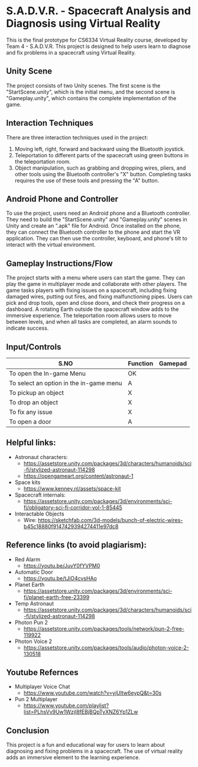 # S.A.D.V.R. - Spacecraft Analysis and Diagnosis using Virtual Reality

This is the final prototype for CS6334 Virtual Reality course, developed by Team 4 - S.A.D.V.R. This project is designed to help users learn to diagnose and fix problems in a spacecraft using Virtual Reality.

## Unity Scene

The project consists of two Unity scenes. The first scene is the "StartScene.unity", which is the initial menu, and the second scene is "Gameplay.unity", which contains the complete implementation of the game.

## Interaction Techniques

There are three interaction techniques used in the project:
1. Moving left, right, forward and backward using the Bluetooth joystick.
2. Teleportation to different parts of the spacecraft using green buttons in the teleportation room.
3. Object manipulation, such as grabbing and dropping wires, pliers, and other tools using the Bluetooth controller's "X" button. Completing tasks requires the use of these tools and pressing the "A" button.

## Android Phone and Controller

To use the project, users need an Android phone and a Bluetooth controller. They need to build the "StartScene.unity" and "Gameplay.unity" scenes in Unity and create an ".apk" file for Android. Once installed on the phone, they can connect the Bluetooth controller to the phone and start the VR application. They can then use the controller, keyboard, and phone's tilt to interact with the virtual environment.

## Gameplay Instructions/Flow

The project starts with a menu where users can start the game. They can play the game in multiplayer mode and collaborate with other players. The game tasks players with fixing issues on a spacecraft, including fixing damaged wires, putting out fires, and fixing malfunctioning pipes. Users can pick and drop tools, open and close doors, and check their progress on a dashboard. A rotating Earth outside the spacecraft window adds to the immersive experience. The teleportation room allows users to move between levels, and when all tasks are completed, an alarm sounds to indicate success.

## Input/Controls
S.NO | Function | Gamepad
------- | ------------- | -----------------------------
To open the In-game Menu | OK
To select an option in the in-game menu | A
To pickup an object | X
To drop an object | X
To fix any issue | X
To open a door | A

## Helpful links:
- Astronaut characters:
  - https://assetstore.unity.com/packages/3d/characters/humanoids/sci-fi/stylized-astronaut-114298
  - https://opengameart.org/content/astronaut-1
- Space kits
  - https://www.kenney.nl/assets/space-kit
- Spacecraft internals:
  - https://assetstore.unity.com/packages/3d/environments/sci-fi/obligatory-sci-fi-corridor-vol-1-85445
- Interactable Objects
  - Wire: https://sketchfab.com/3d-models/bunch-of-electric-wires-b45c18880f9147429394274411e97dc8


## Reference links (to avoid plagiarism):
- Red Alarm
  - https://youtu.be/JuvY0fYVPM0
- Automatic Door
  - https://youtu.be/tJiO4cvsHAo
- Planet Earth
  - https://assetstore.unity.com/packages/3d/environments/sci-fi/planet-earth-free-23399
- Temp Astronaut
  - https://assetstore.unity.com/packages/3d/characters/humanoids/sci-fi/stylized-astronaut-114298
- Photon Pun 2
  - https://assetstore.unity.com/packages/tools/network/pun-2-free-119922
- Photon Voice 2
  - https://assetstore.unity.com/packages/tools/audio/photon-voice-2-130518

## Youtube Refernces
- Multiplayer Voice Chat
  - https://www.youtube.com/watch?v=yjUltw6eypQ&t=30s
- Pun 2 Multiplayer
  - https://www.youtube.com/playlist?list=PLhsVv9Uw1WzjI8fEBjBQpTyXNZ6Yp1ZLw

## Conclusion

This project is a fun and educational way for users to learn about diagnosing and fixing problems in a spacecraft. The use of virtual reality adds an immersive element to the learning experience.

